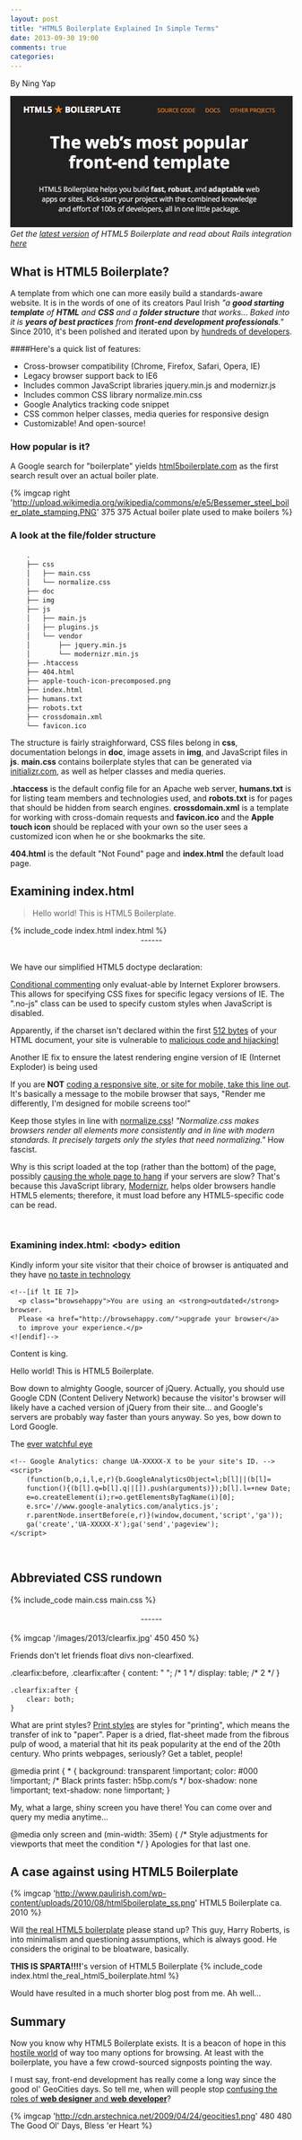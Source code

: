 ```yaml
---
layout: post
title: "HTML5 Boilerplate Explained In Simple Terms"
date: 2013-09-30 19:00
comments: true
categories:
---
```


By Ning Yap

![HTML5 Boilerplate](/images/2013/html5-boilerplate.png)
_Get the [latest version](http://html5boilerplate.com/) of HTML5 Boilerplate and read about Rails integration [here](http://railsapps.github.io/rails-html5-boilerplate.html)_

## What is HTML5 Boilerplate?
A template from which one can more easily build a standards-aware website. It is in the words of one of its creators Paul Irish _"a **good starting template** of **HTML** and **CSS** and a **folder structure** that works... Baked into it is **years of best practices** from **front-end development professionals**."_ Since 2010, it's been polished and iterated upon by [hundreds of developers](https://github.com/h5bp/html5-boilerplate/tree/v4.3.0). 

####Here's a quick list of features:
- Cross-browser compatibility (Chrome, Firefox, Safari, Opera, IE)
- Legacy browser support back to IE6
- Includes common JavaScript libraries jquery.min.js and modernizr.js
- Includes common CSS library normalize.min.css
- Google Analytics tracking code snippet
- CSS common helper classes, media queries for responsive design
- Customizable! And open-source!


### How popular is it?

A Google search for "boilerplate" yields [html5boilerplate.com](http://html5boilerplate.com/) as the first search result over an actual boiler plate.

{% imgcap right 'http://upload.wikimedia.org/wikipedia/commons/e/e5/Bessemer_steel_boiler_plate_stamping.PNG' 375 375 Actual boiler plate used to make boilers %}


### A look at the file/folder structure

        .
        ├── css
        │   ├── main.css
        │   └── normalize.css
        ├── doc
        ├── img
        ├── js
        │   ├── main.js
        │   ├── plugins.js
        │   └── vendor
        │       ├── jquery.min.js
        │       └── modernizr.min.js
        ├── .htaccess
        ├── 404.html
        ├── apple-touch-icon-precomposed.png
        ├── index.html
        ├── humans.txt
        ├── robots.txt
        ├── crossdomain.xml
        └── favicon.ico

The structure is fairly straighforward, CSS files belong in **css**, documentation belongs in **doc**, image assets in **img**, and JavaScript files in **js**. **main.css** contains boilerplate styles that can be generated via [initializr.com](http://www.initializr.com/), as well as helper classes and media queries. 

**.htaccess** is the default config file for an Apache web server, **humans.txt** is for listing team members and technologies used, and **robots.txt** is for pages that should be hidden from search engines. **crossdomain.xml** is a template for working with cross-domain requests and **favicon.ico** and the **Apple touch icon** should be replaced with your own so the user sees a customized icon when he or she bookmarks the site. 

**404.html** is the default "Not Found" page and **index.html** the default load page.


## Examining index.html
> Hello world! This is HTML5 Boilerplate.

<div style="max-height:400px;overflow:scroll">
{% include_code index.html index.html %}
</div>
<span style='display:block;text-align:center'> ------ </span>
<br />
<p class="code-p">We have our simplified HTML5 doctype declaration:</p>
    <!DOCTYPE html>
<p class="code-p"><a href="http://www.quirksmode.org/css/condcom.html">Conditional commenting</a> only evaluat-able by Internet Explorer browsers. This allows for specifying CSS fixes for specific legacy versions of IE. The ".no-js" class can be used to specify custom styles when JavaScript is disabled.</p>
    <!--[if lt IE 7]>      <html class="no-js lt-ie9 lt-ie8 lt-ie7"> <![endif]-->
    <!--[if IE 7]>         <html class="no-js lt-ie9 lt-ie8"> <![endif]-->
    <!--[if IE 8]>         <html class="no-js lt-ie9"> <![endif]-->
    <!--[if gt IE 8]><!--> <html class="no-js"> <!--<![endif]-->
<p class="code-p">Apparently, if the charset isn't declared within the first <a href="https://code.google.com/p/doctype-mirror/wiki/ArticleUtf7">512 bytes</a> of your HTML document, your site is vulnerable to <a href="https://code.google.com/p/doctype-mirror/wiki/ArticleXSS">malicious code and hijacking!</a></p>
    <meta charset="utf-8">


<p class="code-p">Another IE fix to ensure the latest rendering engine version of IE (Internet Exploder) is being used</p>
    <meta http-equiv="X-UA-Compatible" content="IE=edge">

<p class="code-p">If you are <strong>NOT</strong> <a href="http://blog.javierusobiaga.com/stop-using-the-viewport-tag-until-you-know-ho">coding a responsive site, or site for mobile, take this line out</a>. It's basically a message to the mobile browser that says, "Render me differently, I'm designed for mobile screens too!"</p>
    <meta name="viewport" content="width=device-width, initial-scale=1">

<p class="code-p">Keep those styles in line with <a href="http://necolas.github.io/normalize.css/">normalize.css</a>!
<em>"Normalize.css makes browsers render all elements more consistently and in line with modern standards. It precisely targets only the styles that need normalizing."</em> How fascist.</p>
    <link rel="stylesheet" href="css/normalize.css">

<p class="code-p">Why is this script loaded at the top (rather than the bottom) of the page, possibly <a href="http://elegantcode.com/2010/03/30/your-javascript-goes-where/">causing the whole page to hang</a> if your servers are slow? That's because this JavaScript library, <a href="http://modernizr.com/">Modernizr</a>, helps older browsers handle HTML5 elements; therefore, it must load before any HTML5-specific code can be read.</p>
    <script src="js/vendor/modernizr-2.6.2.min.js"></script>
<br />

### Examining index.html: \<body\> edition

<p class="code-p">Kindly inform your site visitor that their choice of browser is antiquated and they have <a href="http://i2.kym-cdn.com/photos/images/original/000/268/827/fe8.jpg">no taste in technology</a></p>

    <!--[if lt IE 7]>
      <p class="browsehappy">You are using an <strong>outdated</strong> browser. 
      Please <a href="http://browsehappy.com/">upgrade your browser</a> 
      to improve your experience.</p>
    <![endif]-->

<p class="code-p">Content is king.</p>
    <!-- Add your site or application content here -->
    <p>Hello world! This is HTML5 Boilerplate.</p>

<p class="code-p">Bow down to almighty Google, sourcer of jQuery. Actually, you should use Google CDN (Content Delivery Network) because the visitor's browser will likely have a cached version of jQuery from their site... and Google's servers are probably way faster than yours anyway. So yes, bow down to Lord Google.</p>
    <script src="//ajax.googleapis.com/ajax/libs/jquery/1.10.2/jquery.min.js"></script>
    <script>window.jQuery || document.write('<script src="js/vendor/jquery-1.10.2.min.js"><\/script>')</script>
    <script src="js/plugins.js"></script>
    <script src="js/main.js"></script>

<p class="code-p">The <a href="http://upload.wikimedia.org/wikipedia/en/9/98/Barad_d%C3%BBr_(LoTR_film).jpg">ever watchful eye</a></p>

    <!-- Google Analytics: change UA-XXXXX-X to be your site's ID. -->
    <script>
        (function(b,o,i,l,e,r){b.GoogleAnalyticsObject=l;b[l]||(b[l]=
        function(){(b[l].q=b[l].q||[]).push(arguments)});b[l].l=+new Date;
        e=o.createElement(i);r=o.getElementsByTagName(i)[0];
        e.src='//www.google-analytics.com/analytics.js';
        r.parentNode.insertBefore(e,r)}(window,document,'script','ga'));
        ga('create','UA-XXXXX-X');ga('send','pageview');
    </script>
<br />

## Abbreviated CSS rundown

<div style="max-height:300px;overflow:scroll">
  {% include_code main.css main.css %}
</div>
<br />
<span style='display:block;text-align:center'> ------ </span>
<br />
{% imgcap '/images/2013/clearfix.jpg' 450 450 %}

<p class="code-p">Friends don't let friends float divs non-clearfixed.</p>
    .clearfix:before,
    .clearfix:after {
        content: " "; /* 1 */
        display: table; /* 2 */
    }

    .clearfix:after {
        clear: both;
    }    

<p class="code-p">What are print styles? <a href="http://coding.smashingmagazine.com/2011/11/24/how-to-set-up-a-print-style-sheet/">Print styles</a> are styles for "printing", which means the transfer of ink to "paper". Paper is a dried, flat-sheet made from the fibrous pulp of wood, a material that hit its peak popularity at the end of the 20th century. Who prints webpages, seriously? Get a tablet, people!</p>
    @media print {
        * {
            background: transparent !important;
            color: #000 !important; /* Black prints faster: h5bp.com/s */
            box-shadow: none !important;
            text-shadow: none !important;
        }
<p class="code-p">My, what a large, shiny screen you have there! You can come over and query my media anytime...</p>
    @media only screen and (min-width: 35em) {
        /* Style adjustments for viewports that meet the condition */
    }
Apologies for that last one.

## A case against using HTML5 Boilerplate

{% imgcap 'http://www.paulirish.com/wp-content/uploads/2010/08/html5boilerplate_ss.png' HTML5 Boilerplate ca. 2010 %}

Will [the real HTML5 boilerplate](http://csswizardry.com/2011/01/the-real-html5-boilerplate/) please stand up? This guy, Harry Roberts, is into minimalism and questioning assumptions, which is always good. He considers the original to be bloatware, basically.

**THIS IS SPARTA!!!!**'s version of HTML5 Boilerplate
{% include_code index.html the_real_html5_boilerplate.html %}

Would have resulted in a much shorter blog post from me. Ah well...


## Summary
Now you know why HTML5 Boilerplate exists. It is a beacon of hope in this [hostile world](http://dev.opera.com/articles/view/unobtrusive-javascript/) of way too many options for browsing. At least with the boilerplate, you have a few crowd-sourced signposts pointing the way.

I must say, front-end development has really come a long way since the good ol' GeoCities days. So tell me, when will people stop [confusing the roles of __web designer__ and __web developer__](http://thumbnails.visually.netdna-cdn.com/web-designer-vs-web-developer_502919932c2d2_w594.jpg)?

{% imgcap 'http://cdn.arstechnica.net/2009/04/24/geocities1.png' 480 480 The Good Ol' Days, Bless 'er Heart %}

